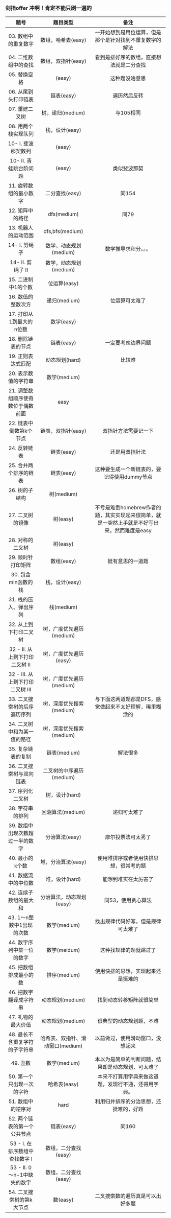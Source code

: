 ### 剑指offer 冲啊！肯定不能只刷一遍的

|   题号   |  题目类型   | 备注 |
|  :----: |   :----:   |:----:|
|03. 数组中的重复数字|数组，哈希表(easy)|一开始想到是用位运算，但是那个是针对找到不重复数字的解法|
|04. 二维数组中的查找|数组，双指针(easy)|看到是排好序的数组，直接想法就是二分查找|
|05. 替换空格|(easy)|这种题没啥意思|
|06. 从尾到头打印链表|链表(easy)|遍历然后反转|
|07. 重建二叉树|树，递归(medium)|与105相同|
|08. 用两个栈实现队列|栈，设计(easy)||
|10- I. 斐波那契数列|(easy)||
|10- II. 青蛙跳台阶问题|(easy)|类似斐波那契|
|11. 旋转数组的最小数字|二分查找(easy)|同154|
|12. 矩阵中的路径|dfs(medium)|同79|
|13. 机器人的运动范围|dfs,bfs(medium)||
|14- I. 剪绳子|数学，动态规划(medium)|数学推导求积分。。。|
|14- II. 剪绳子 II|数学，动态规划(medium)||
|15. 二进制中1的个数|位运算(easy)||
|16. 数值的整数次方|递归(medium)|位运算可太难了|
|17. 打印从1到最大的n位数|数学(easy)||
|18. 删除链表的节点|链表(easy)|一定要考虑边界问题|
|19. 正则表达式匹配|动态规划(hard)|比较难|
|20. 表示数值的字符串|数学(medium)||
|21. 调整数组顺序使奇数位于偶数前面|easy||
|22. 链表中倒数第k个节点|链表，双指针(easy)|双指针方法需要记一下|
|24. 反转链表|链表(easy)|还是用双指针法|
|25. 合并两个排序的链表|链表(easy)|这种要生成一个新链表的，要记得使用dummy节点|
|26. 树的子结构|树(medium)||
|27. 二叉树的镜像|树(easy)|不亏是难倒homebrew作者的题，其实实现起来很简单，就是一突然上手就是不好写出来，然而难度是easy|
|28. 对称的二叉树|树(easy)||
|29. 顺时针打印矩阵|数组(easy)|挺有意思的一道题|
|30. 包含min函数的栈|栈，设计(easy)||
|31. 栈的压入、弹出序列|栈(medium)||
|32. 从上到下打印二叉树|树，广度优先遍历(medium)||
|32 - II. 从上到下打印二叉树 II|树，广度优先遍历(easy)||
|32 - III. 从上到下打印二叉树 III|树，广度优先遍历(medium)||
|33. 二叉搜索树的后序遍历序列|树，深度优先搜索(medium)|与下面这两道题都是DFS，感觉做起来不太好理解，稀里糊涂的|
|34. 二叉树中和为某一值的路径|树，深度优先搜索(medium)||
|35. 复杂链表的复制|链表(medium)|解法很多|
|36. 二叉搜索树与双向链表|二叉树的中序遍历(medium)||
|37. 序列化二叉树|树，设计(hard)||
|38. 字符串的排列|回溯算法(medium)|递归可太难了|
|39. 数组中出现次数超过一半的数字|分治算法(easy)|摩尔投票法可太秀了|
|40. 最小的k个数|堆，分治算法(easy)|使用堆排序或者使用快排思想，很常考的题|
|41. 数据流中的中位数|堆，设计(hard)|能想到堆实在太厉害了|
|42. 连续子数组的最大和|分治算法，动态规划(easy)|同53，使用贪心算法|
|43. 1～n整数中1出现的次数|数学(medium)|找出规律代码好写，但是规律可太难了|
|44. 数字序列中某一位的数字|数学(meidum)|这种找规律的题就跳过了|
|45. 把数组排成最小的数|排序(medium)|使用快排的思想，实现起来还是挺难的|
|46. 把数字翻译成字符串|动态规划(medium)|找到动态转移矩阵就很简单|
|47. 礼物的最大价值|动态规划(medium)|很典型的动态规划题，不难|
|48. 最长不含重复字符的子字符串|哈希表、双指针、滑动窗口(medium)|以前做过，使用滑动窗口，没想起来|
|49. 丑数|数学(medium)|本以为是简单的判断问题，结果却是动态规划，可太难了|
|50. 第一个只出现一次的字符|哈希表(easy)|本来不打算用字典来做这道题，发现行不通，还得用字典。|
|51. 数组中的逆序对|hard|利用归并排序的分治思想，还挺难的，好题|
|52. 两个链表的第一个公共节点|链表(easy)|同160|
|53 - I. 在排序数组中查找数字 I|数组，二分查找(easy)||
|53 - II. 0～n-1中缺失的数字|数组，二分查找(easy)||
|54. 二叉搜索树的第k大节点|数(easy)|二叉搜索数的遍历真是可以出好多题|